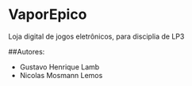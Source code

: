 # VaporEpico

Loja digital de jogos eletrônicos, para disciplia de LP3

##Autores:

- Gustavo Henrique Lamb
- Nicolas Mosmann Lemos
